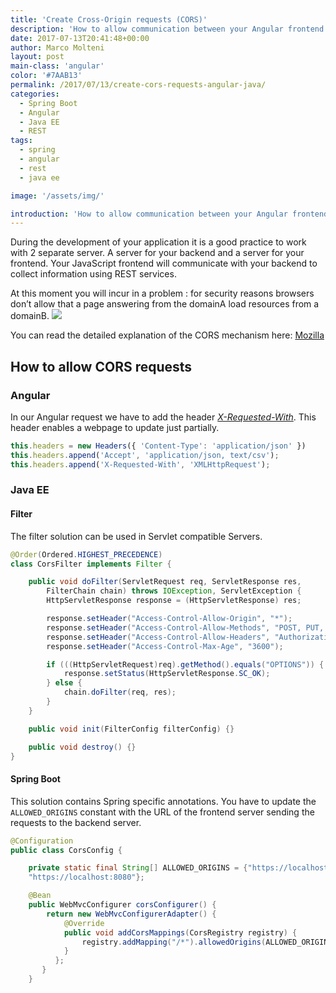 ```yaml
---
title: 'Create Cross-Origin requests (CORS)'
description: 'How to allow communication between your Angular frontend and the Java Backend'
date: 2017-07-13T20:41:48+00:00
author: Marco Molteni
layout: post
main-class: 'angular'
color: '#7AAB13'
permalink: /2017/07/13/create-cors-requests-angular-java/
categories:
  - Spring Boot
  - Angular
  - Java EE
  - REST
tags:
  - spring
  - angular
  - rest
  - java ee

image: '/assets/img/'

introduction: 'How to allow communication between your Angular frontend and the Java Backend'
---
```

During the development of your application it is a good practice to work with 2 separate server. A server for your backend and a server for your frontend.
Your JavaScript frontend will communicate with your backend to collect information using REST services.

At this moment you will incur in a problem : for security reasons browsers don’t allow that a page answering from the domainA load resources from a domainB. 
![]({{site.baseurl}}/assets/img/uploads/2017/07/13/CORS.png)

You can read the detailed explanation of the CORS mechanism here: [Mozilla](https://developer.mozilla.org/en-US/docs/Web/HTTP/Access_control_CORS)

## How to allow CORS requests
### Angular
In our Angular request we have to add the header 
[_X-Requested-With_](https://developer.mozilla.org/en-US/docs/Web/API/XMLHttpRequest). This header enables a webpage to update just partially.

```javascript
this.headers = new Headers({ 'Content-Type': 'application/json' })
this.headers.append('Accept', 'application/json, text/csv');
this.headers.append('X-Requested-With', 'XMLHttpRequest');
```

### Java EE
#### Filter

The filter solution can be used in Servlet compatible Servers.

``` java
@Order(Ordered.HIGHEST_PRECEDENCE)
class CorsFilter implements Filter {

    public void doFilter(ServletRequest req, ServletResponse res,
        FilterChain chain) throws IOException, ServletException {
        HttpServletResponse response = (HttpServletResponse) res;

        response.setHeader("Access-Control-Allow-Origin", "*");
        response.setHeader("Access-Control-Allow-Methods", "POST, PUT, GET, OPTIONS,  DELETE");
        response.setHeader("Access-Control-Allow-Headers", "Authorization,Content-Type, x-requested-with");
        response.setHeader("Access-Control-Max-Age", "3600");

        if (((HttpServletRequest)req).getMethod().equals("OPTIONS")) {
            response.setStatus(HttpServletResponse.SC_OK);
        } else {
            chain.doFilter(req, res);
        }
    }

    public void init(FilterConfig filterConfig) {}

    public void destroy() {}
}

```

#### Spring Boot
This solution contains Spring specific annotations.
You have to update the `ALLOWED_ORIGINS` constant with the URL of the frontend server sending the requests to the backend server. 
	
``` java
@Configuration
public class CorsConfig {

    private static final String[] ALLOWED_ORIGINS = {"https://localhost:3000",
    "https://localhost:8080"};

    @Bean
    public WebMvcConfigurer corsConfigurer() {
        return new WebMvcConfigurerAdapter() {
            @Override
            public void addCorsMappings(CorsRegistry registry) {
                registry.addMapping("/*").allowedOrigins(ALLOWED_ORIGINS);
            }
          };
       }
    }
```
